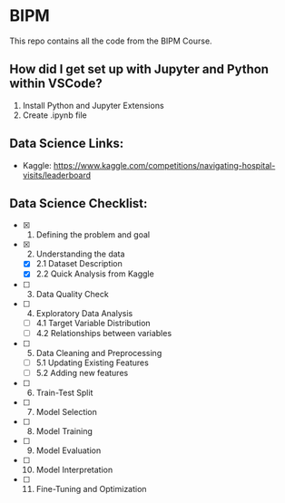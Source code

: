 # BIPM

This repo contains all the code from the BIPM Course.

## How did I get set up with Jupyter and Python within VSCode?

1. Install Python and Jupyter Extensions
2. Create .ipynb file

## Data Science Links:
- Kaggle: https://www.kaggle.com/competitions/navigating-hospital-visits/leaderboard

## Data Science Checklist:

- [x] 1. Defining the problem and goal
- [x] 2. Understanding the data
  - [x] 2.1 Dataset Description
  - [x] 2.2 Quick Analysis from Kaggle
- [ ] 3. Data Quality Check
- [ ] 4. Exploratory Data Analysis
  - [ ] 4.1 Target Variable Distribution 
  - [ ] 4.2 Relationships between variables
- [ ] 5. Data Cleaning and Preprocessing
  - [ ] 5.1 Updating Existing Features
  - [ ] 5.2 Adding new features
- [ ] 6. Train-Test Split
- [ ] 7. Model Selection
- [ ] 8. Model Training
- [ ] 9. Model Evaluation
- [ ] 10. Model Interpretation
- [ ] 11. Fine-Tuning and Optimization
